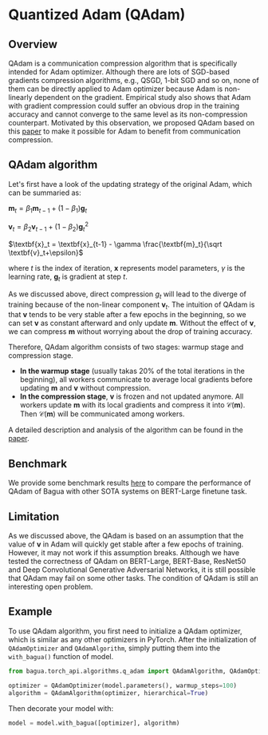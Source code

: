 # Quantized Adam (QAdam)

## Overview

QAdam is a communication compression algorithm that is specifically intended for Adam optimizer. Although there are lots of SGD-based gradients compression algorithms, e.g., QSGD, 1-bit SGD and so on, none of them can be directly applied to Adam optimizer because Adam is non-linearly dependent on the gradient. Empirical study also shows that Adam with gradient compression could suffer an obvious drop in the training accuracy and cannot converge to the same level as its non-compression counterpart. Motivated by this observation, we proposed QAdam based on this [paper](https://arxiv.org/pdf/2102.02888.pdf) to make it possible for Adam to benefit from communication compression.

## QAdam algorithm

Let's first have a look of the updating strategy of the original Adam, which can be summaried as:

$\textbf{m}_t = \beta_1 \textbf{m}_{t-1} + (1-\beta_1)\textbf{g}_t$

$\textbf{v}_t = \beta_2 \textbf{v}_{t-1} + (1-\beta_2)\textbf{g}_t^2$

$\textbf{x}_t = \textbf{x}_{t-1} - \gamma \frac{\textbf{m}_t}{\sqrt \textbf{v}_t+\epsilon}$

where $t$ is the index of iteration, $\textbf{x}$ represents model parameters, $\gamma$ is the learning rate, $\textbf{g}_t$ is gradient at step $t$.

As we discussed above, direct compression ${g}_t$ will lead to the diverge of training because of the non-linear component $\textbf{v}_t$. The intuition of QAdam is that $\textbf{v}$ tends to be very stable after a few epochs in the beginning, so we can set $\textbf{v}$ as constant afterward and only update $\textbf{m}$. Without the effect of $\textbf{v}$, we can compress $\textbf{m}$ without worrying about the drop of training accuracy.

Therefore, QAdam algorithm consists of two stages: warmup stage and compression stage. 

- **In the warmup stage** (usually takas 20% of the total iterations in the beginning), all workers communicate to average local gradients before updating $\textbf{m}$ and $\textbf{v}$ without compression. 
- **In the compression stage**, $\textbf{v}$ is frozen and not updated anymore. All workers update $\textbf{m}$ with its local gradients and compress it into $\mathcal{C}(\textbf{m})$. Then $\mathcal{C}(\textbf{m})$ will be communicated among workers.

A detailed description and analysis of the algorithm can be found in the [paper](https://arxiv.org/pdf/2102.02888.pdf).

## Benchmark

We provide some benchmark results [here](../benchmark/index.md) to compare the performance of QAdam of Bagua with other SOTA systems on BERT-Large finetune task.


## Limitation
As we discussed above, the QAdam is based on an assumption that the value of $\textbf{v}$ in Adam will quickly get stable after a few epochs of training. However, it may not work if this assumption breaks. Although we have tested the correctness of QAdam on BERT-Large, BERT-Base, ResNet50 and Deep Convolutional Generative Adversarial Networks, it is still possible that QAdam may fail on some other tasks. The condition of QAdam is still an interesting open problem.


## Example

To use QAdam algorithm, you first need to initialize a QAdam optimizer, which is similar as any other optimizers in PyTorch. After the initialization of ```QAdamOptimizer``` and ```QAdamAlgorithm```, simply putting them into the ```with_bagua()``` function of model.

```python
from bagua.torch_api.algorithms.q_adam import QAdamAlgorithm, QAdamOptimizer

optimizer = QAdamOptimizer(model.parameters(), warmup_steps=100)
algorithm = QAdamAlgorithm(optimizer, hierarchical=True)
```

Then decorate your model with:

```python
model = model.with_bagua([optimizer], algorithm)
```